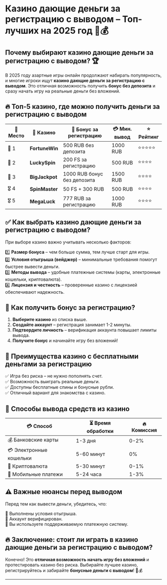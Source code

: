 # Казино дающие деньги за регистрацию с выводом – Топ-лучших на 2025 год 🎰💰

## Почему выбирают **казино дающие деньги за регистрацию с выводом**? 🏆
В 2025 году азартные игры онлайн продолжают набирать популярность, и многие игроки ищут **казино дающие деньги за регистрацию с выводом**. Это отличная возможность получить **бонус без депозита** и сразу начать игру на реальные деньги без вложений. 

## 🔥 Топ-5 казино, где можно получить деньги за регистрацию с выводом

| 🔢 Место | 🎰 Казино | 🎁 Бонус за регистрацию | 💳 Мин. вывод | ⭐️ Рейтинг |
|---------|---------|------------------|-----------|-----------|
| 🥇 1 | **FortuneWin** | 500 RUB без депозита | 1000 RUB | ⭐️⭐️⭐️⭐️⭐️ |
| 🥈 2 | **LuckySpin** | 200 FS за регистрацию | 500 RUB | ⭐️⭐️⭐️⭐️ |
| 🥉 3 | **BigJackpot** | 1000 RUB бонус без депозита | 1500 RUB | ⭐️⭐️⭐️⭐️ |
| 🎖 4 | **SpinMaster** | 50 FS + 300 RUB | 500 RUB | ⭐️⭐️⭐️⭐️ |
| 🎖 5 | **MegaLuck** | 777 RUB за регистрацию | 1000 RUB | ⭐️⭐️⭐️⭐️ |

## ✅ Как выбрать **казино дающие деньги за регистрацию с выводом**? 

При выборе казино важно учитывать несколько факторов:

1️⃣ **Размер бонуса** – чем больше сумма, тем лучше старт для игры.  
2️⃣ **Условия отыгрыша (вейджер)** – минимальные требования помогут быстрее вывести деньги.  
3️⃣ **Методы вывода** – удобные платежные системы (карты, электронные кошельки, криптовалюта).  
4️⃣ **Лицензия и честность** – проверенные казино с лицензией обеспечивают надежность.  

## 🎁 Как получить бонус за регистрацию? 

1. **Выберите казино** из списка выше.  
2. **Создайте аккаунт** – регистрация занимает 1-2 минуты.  
3. **Подтвердите личность** – верификация аккаунта повышает лимиты вывода.  
4. **Получите бонус** и начинайте игру без вложений!  

## 📌 Преимущества казино с бесплатными деньгами за регистрацию

✅ Игра без риска – не нужно пополнять счет.  
✅ Возможность выиграть реальные деньги.  
✅ Доступны бесплатные спины и бонусные рубли.  
✅ Отличный вариант для знакомства с казино.  

## 💸 Способы вывода средств из казино

| 💳 Способ | ⏳ Время обработки | 🔥 Комиссия |
|----------|----------------|-----------|
| 💰 Банковские карты | 1-3 дня | 0-2% |
| 💳 Электронные кошельки | 5-60 минут | 0% |
| 💎 Криптовалюта | 5-30 минут | 0-1% |
| 📲 Мобильные платежи | 5-24 часа | 1-3% |

## ⚠️ Важные нюансы перед выводом

Перед тем как вывести деньги, убедитесь, что:

🔹 Выполнены условия отыгрыша.  
🔹 Аккаунт верифицирован.  
🔹 Вы используете поддерживаемую платежную систему.  

## 🔥 Заключение: стоит ли играть в **казино дающие деньги за регистрацию с выводом**?  

Конечно! Это **отличная возможность начать игру без вложений** и протестировать казино без риска. Выбирайте лучшее казино, регистрируйтесь и забирайте **бонусные деньги с выводом**! 🎰💰

---


